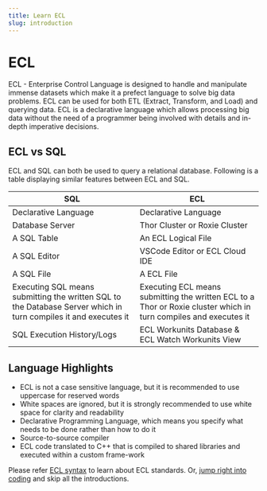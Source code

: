 ```yaml
---
title: Learn ECL
slug: introduction
---
```


# ECL

ECL - Enterprise Control Language is designed to handle and manipulate immense datasets which make it a prefect language to solve big data problems. ECL can be used for both ETL (Extract, Transform, and Load) and querying data. ECL is a declarative language which allows processing big data without the need of a programmer being involved with details and in-depth imperative decisions.

## ECL vs SQL

ECL and SQL can both be used to query a relational database. Following is a table displaying similar features between ECL and SQL.

| SQL                                                                                                             | ECL                                                                                                              |
| --------------------------------------------------------------------------------------------------------------- | ---------------------------------------------------------------------------------------------------------------- |
| Declarative Language                                                                                            | Declarative Language                                                                                             |
| Database Server                                                                                                 | Thor Cluster or Roxie Cluster                                                                                    |
| A SQL Table                                                                                                     | An ECL Logical File                                                                                              |
| A SQL Editor                                                                                                    | VSCode Editor or ECL Cloud IDE                                                                                   |
| A SQL File                                                                                                      | A ECL File                                                                                                       |
| Executing SQL means submitting the written SQL to the Database Server which in turn compiles it and executes it | Executing ECL means submitting the written ECL to a Thor or Roxie cluster which in turn compiles and executes it |
| SQL Execution History/Logs                                                                                      | ECL Workunits Database & ECL Watch Workunits View                                                                |

## Language Highlights

- ECL is not a case sensitive language, but it is recommended to use uppercase for reserved words
- White spaces are ignored, but it is strongly recommended to use white space for clarity and readability
- Declarative Programming Language, which means you specify what needs to be done rather than how to do it
- Source-to-source compiler
- ECL code translated to C++ that is compiled to shared libraries and executed within a custom frame-work

Please refer [ECL syntax](./0200-syntax.md) to learn about ECL standards. Or,
[jump right into coding](./0500-output.md) and skip all the introductions.
